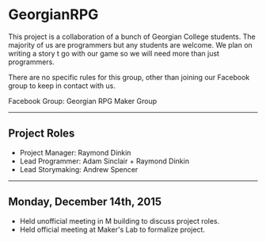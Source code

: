 # GeorgianRPG

This project is a collaboration of a bunch of Georgian College students. 
The majority of us are programmers but any students are welcome. We 
plan on writing a story t go with our game so we will need more than 
just programmers.

There are no specific rules for this group, other than joining our 
Facebook group to keep in contact with us.

Facebook Group: Georgian RPG Maker Group

------------------
Project Roles 
------------------
- Project Manager: Raymond Dinkin
- Lead Programmer: Adam Sinclair + Raymond Dinkin
- Lead Storymaking: Andrew Spencer
 
-----------------------------------
Monday, December 14th, 2015
-----------------------------------
- Held unofficial meeting in M building to discuss project roles.
- Held official meeting at Maker's Lab to formalize project.

